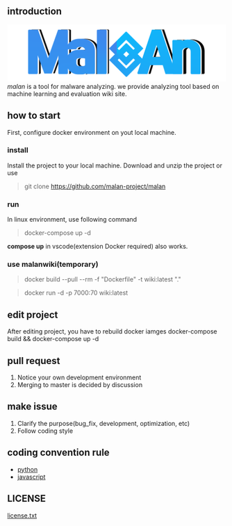 ## introduction
![malan_logo](https://github.com/malan-project/malan/blob/master/malan_svc/static/images/logo.png)
*malan* is a tool for malware analyzing. we provide analyzing tool based on machine learning and evaluation wiki site.

## how to start
First, configure docker environment on yout local machine. 
### install
Install the project to your local machine. Download and unzip the project or use
> git clone https://github.com/malan-project/malan

### run
In linux environment, use following command
> docker-compose up -d

**compose up** in vscode(extension Docker required) also works.

### use malanwiki(temporary)
> docker build --pull --rm -f "Dockerfile" -t wiki:latest "."

> docker run -d -p 7000:70 wiki:latest

## edit project
After editing project, you have to rebuild docker iamges
docker-compose build && docker-compose up -d

## pull request

 1. Notice your own development environment
 2. Merging to master is decided by discussion
 
## make issue

 1. Clarify the purpose(bug_fix, development, optimization, etc)
 2. Follow coding style
 
## coding convention rule
+ [python](https://github.com/google/styleguide/blob/gh-pages/pyguide.md)
+ [javascript](https://google.github.io/styleguide/jsguide.html)

## LICENSE
[license.txt](https://github.com/malan-project/malan/blob/master/LICENSE)
